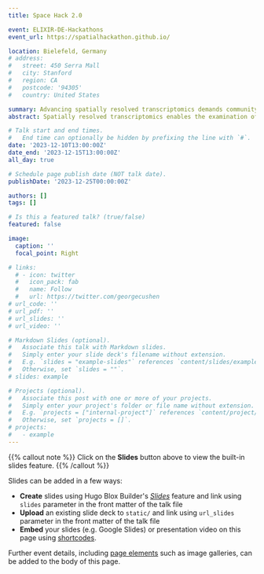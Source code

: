 ```yaml
---
title: Space Hack 2.0

event: ELIXIR-DE-Hackathons
event_url: https://spatialhackathon.github.io/

location: Bielefeld, Germany
# address:
#   street: 450 Serra Mall
#   city: Stanford
#   region: CA
#   postcode: '94305'
#   country: United States

summary: Advancing spatially resolved transcriptomics demands community-driven benchmarking, spotlighted by Nature's call to action using OpenEBench and OMNIBENCHMARK platforms for tool evaluation and dataset curation.
abstract: Spatially resolved transcriptomics enables the examination of gene expression within the natural tissue setting. We're witnessing a surge in tool development for subsequent analyses, alongside the rise of datasets commonly used to assess new tool quality. Despite this, there's a gap in a community-led, ongoing assessment of spatially resolved transcriptomics tools. A recent Nature article underscores the importance of remedying this through benchmarking facilitated by OpenEBench and OMNIBENCHMARK platforms. These platforms offer a structure for organizing computational tools and reference datasets, aiming for adaptability as new computational methods arise.

# Talk start and end times.
#   End time can optionally be hidden by prefixing the line with `#`.
date: '2023-12-10T13:00:00Z'
date_end: '2023-12-15T13:00:00Z'
all_day: true

# Schedule page publish date (NOT talk date).
publishDate: '2023-12-25T00:00:00Z'

authors: []
tags: []

# Is this a featured talk? (true/false)
featured: false

image:
  caption: ''
  focal_point: Right

# links:
  # - icon: twitter
  #   icon_pack: fab
  #   name: Follow
  #   url: https://twitter.com/georgecushen
# url_code: ''
# url_pdf: ''
# url_slides: ''
# url_video: ''

# Markdown Slides (optional).
#   Associate this talk with Markdown slides.
#   Simply enter your slide deck's filename without extension.
#   E.g. `slides = "example-slides"` references `content/slides/example-slides.md`.
#   Otherwise, set `slides = ""`.
# slides: example

# Projects (optional).
#   Associate this post with one or more of your projects.
#   Simply enter your project's folder or file name without extension.
#   E.g. `projects = ["internal-project"]` references `content/project/deep-learning/index.md`.
#   Otherwise, set `projects = []`.
# projects:
#   - example
---
```


{{% callout note %}}
Click on the **Slides** button above to view the built-in slides feature.
{{% /callout %}}

Slides can be added in a few ways:

- **Create** slides using Hugo Blox Builder's [_Slides_](https://docs.hugoblox.com/reference/content-types/) feature and link using `slides` parameter in the front matter of the talk file
- **Upload** an existing slide deck to `static/` and link using `url_slides` parameter in the front matter of the talk file
- **Embed** your slides (e.g. Google Slides) or presentation video on this page using [shortcodes](https://docs.hugoblox.com/reference/markdown/).

Further event details, including [page elements](https://docs.hugoblox.com/reference/markdown/) such as image galleries, can be added to the body of this page.
